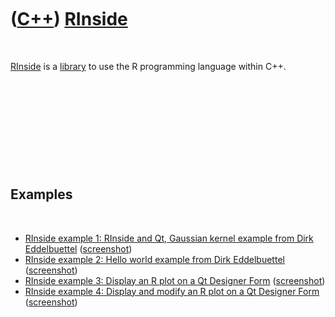 



 

 

 

 

 

([C++](Cpp.htm)) [RInside](CppRinside.htm)
==========================================

 

[RInside](CppRinside.htm) is a [library](CppLibrary.htm) to use the R
programming language within C++.

 

 

 

 

 

Examples
--------

 

-   [RInside example 1: RInside and Qt, Gaussian kernel example from
    Dirk Eddelbuettel](CppRinsideExample1.htm)
    ([screenshot](CppRinsideExample1.png))
-   [RInside example 2: Hello world example from Dirk
    Eddelbuettel](CppRinsideExample2.htm)
    ([screenshot](CppRinsideExample2.png))
-   [RInside example 3: Display an R plot on a Qt Designer
    Form](CppRinsideExample3.htm) ([screenshot](CppRinsideExample3.png))
-   [RInside example 4: Display and modify an R plot on a Qt Designer
    Form](CppRinsideExample4.htm) ([screenshot](CppRinsideExample4.png))

 

 

 

 

 





 



